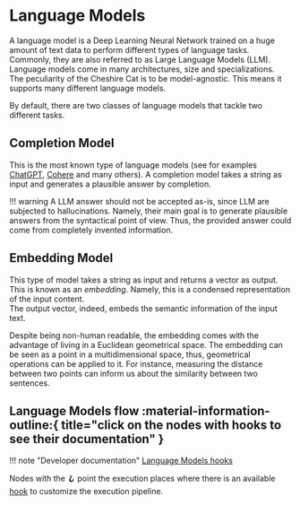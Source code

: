 # Language Models

A language model is a Deep Learning Neural Network trained on a huge amount of text data to perform different types of language tasks.
Commonly, they are also referred to as Large Language Models (LLM).
Language models come in many architectures, size and specializations.  
The peculiarity of the Cheshire Cat is to be model-agnostic. This means it supports many different language models.

By default, there are two classes of language models that tackle two different tasks.

## Completion Model

This is the most known type of language models
(see for examples [ChatGPT](https://openai.com/blog/chatgpt), [Cohere](https://cohere.com/) and many others).
A completion model takes a string as input and generates a plausible answer by completion.

!!! warning
    A LLM answer should not be accepted as-is, since LLM are subjected to hallucinations.
    Namely, their main goal is to generate plausible answers from the syntactical point of view.
    Thus, the provided answer could come from completely invented information.

## Embedding Model

This type of model takes a string as input and returns a vector as output. This is known as an *embedding*.
Namely, this is a condensed representation of the input content.  
The output vector, indeed, embeds the semantic information of the input text.

Despite being non-human readable, the embedding comes with the advantage of living in a Euclidean geometrical space.
The embedding can be seen as a point in a multidimensional space, thus, geometrical operations can be applied to it.
For instance, measuring the distance between two points can inform us about the similarity between two sentences.

## Language Models flow :material-information-outline:{ title="click on the nodes with hooks to see their documentation" }

!!! note "Developer documentation"
    [Language Models hooks](../../plugins/hooks.md#__tabbed_1_5)

Nodes with the &#129693; point the execution places where there is an available [hook](../../plugins/plugins.md) to customize the execution pipeline.
